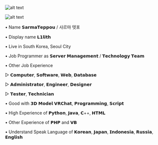 ![alt text](https://media.discordapp.net/attachments/1057918934298394678/1247555214894956625/20240604_205115.png?ex=666073d5&is=665f2255&hm=002de33f30d80ed8b6af6a6f2172937ca04533e83e8c88be041652f3a8cf3a5d&)



![alt text](https://media.discordapp.net/attachments/1057918934298394678/1247558787624079370/20240604_213304.jpg?ex=66607729&is=665f25a9&hm=f02e3790e3800e6514f6dd4f771b443e131e23ce65958449b3433f37e8fd0d52&)

• Name 𝗦𝗮𝗿𝗺𝗮𝗧𝗲𝗽𝗽𝗼𝘂 / 사르마 텟포

• Display name 𝗟𝟭𝗹𝗶𝘁𝗵

• Live in South Korea, Seoul City

• Job Programmer as 𝗦𝗲𝗿𝘃𝗲𝗿 𝗠𝗮𝗻𝗮𝗴𝗲𝗺𝗲𝗻𝘁 / 𝗧𝗲𝗰𝗵𝗻𝗼𝗹𝗼𝗴𝘆 𝗧𝗲𝗮𝗺

• Other Job Experience 

 ▷ 𝗖𝗼𝗺𝗽𝘂𝘁𝗲𝗿, 𝗦𝗼𝗳𝘁𝘄𝗮𝗿𝗲, 𝗪𝗲𝗯, 𝗗𝗮𝘁𝗮𝗯𝗮𝘀𝗲
     
 ▷ 𝗔𝗱𝗺𝗶𝗻𝗶𝘀𝘁𝗿𝗮𝘁𝗼𝗿, 𝗘𝗻𝗴𝗶𝗻𝗲𝗲𝗿, 𝗗𝗲𝘀𝗶𝗴𝗻𝗲𝗿
   
 ▷ 𝗧𝗲𝘀𝘁𝗲𝗿, 𝗧𝗲𝗰𝗵𝗻𝗶𝗰𝗶𝗮𝗻


• Good with 𝟯𝗗 𝗠𝗼𝗱𝗲𝗹 𝗩𝗥𝗖𝗵𝗮𝘁, 𝗣𝗿𝗼𝗴𝗿𝗮𝗺𝗺𝗶𝗻𝗴, 𝗦𝗰𝗿𝗶𝗽𝘁

• High Experience of 𝗣𝘆𝘁𝗵𝗼𝗻, 𝗝𝗮𝘃𝗮, 𝗖++, 𝗛𝗧𝗠𝗟

• Other Experience of 𝗣𝗛𝗣 and 𝗩𝗕

• Understand Speak Language of 𝗞𝗼𝗿𝗲𝗮𝗻, 𝗝𝗮𝗽𝗮𝗻, 𝗜𝗻𝗱𝗼𝗻𝗲𝘀𝗶𝗮, 𝗥𝘂𝘀𝘀𝗶𝗮, 𝗘𝗻𝗴𝗹𝗶𝘀𝗵

